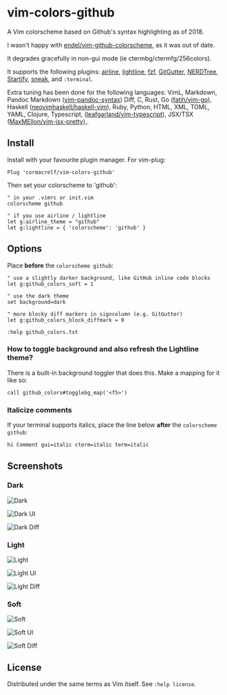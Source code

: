 # vim-colors-github

A Vim colorscheme based on Github's syntax highlighting as of 2018.

I wasn't happy with [endel/vim-github-colorscheme](https://github.com/endel/vim-github-colorscheme), as it was out of date.

It degrades gracefully in non-gui mode (ie ctermbg/ctermfg/256colors).

It supports the following plugins:
[airline](https://github.com/vim-airline/vim-airline),
[lightline](https://github.com/vim-airline/lightline),
[fzf](https://github.com/junegunn/fzf),
[GitGutter](https://github.com/airblade/vim-gitgutter),
[NERDTree](https://github.com/scrooloose/nerdtree),
[Startify](https://github.com/mhinz/vim-startify),
[sneak](https://github.com/justinmk/vim-sneak),
and `:terminal`.

Extra tuning has been done for the following languages:
VimL, Markdown, Pandoc Markdown 
([vim-pandoc-syntax](https://github.com/vim-pandoc/vim-pandoc-syntax))
Diff, C, Rust,
Go ([fatih/vim-go](https://github.com/fatih/vim-go)),
Haskell 
([neovimhaskell/haskell-vim](https://github.com/neovimhaskell/haskell-vim)),
Ruby, Python, HTML, XML, TOML, YAML, Clojure, Typescript,
([leafgarland/vim-typescript](https://github.com/leafgarland/vim-typescript)),
JSX/TSX 
([MaxMEllon/vim-jsx-pretty](https://github.com/MaxMEllon/vim-jsx-pretty)),. 


## Install

Install with your favourite plugin manager. For vim-plug:

```viml
Plug 'cormacrelf/vim-colors-github'
```

Then set your colorscheme to 'github':

```viml
" in your .vimrc or init.vim
colorscheme github

" if you use airline / lightline
let g:airline_theme = "github"
let g:lightline = { 'colorscheme': 'github' }
```

## Options

Place **before** the `colorscheme github`:

```viml
" use a slightly darker background, like GitHub inline code blocks
let g:github_colors_soft = 1

" use the dark theme
set background=dark

" more blocky diff markers in signcolumn (e.g. GitGutter)
let g:github_colors_block_diffmark = 0

:help github_colors.txt
```

### How to toggle background and also refresh the Lightline theme?

There is a built-in background toggler that does this. Make a mapping for it 
like so:

```vim
call github_colors#togglebg_map('<f5>')
```

### Italicize comments

If your terminal supports italics, place the line below **after** the
`colorscheme github`:

```vim
hi Comment gui=italic cterm=italic term=italic
```

## Screenshots

### Dark

![Dark](shots/dark.png)

![Dark UI](shots/dark-ui-elements.png)

![Dark Diff](shots/dark-diff.png)

### Light

![Light](shots/light.png)

![Light UI](shots/light-ui-elements.png)

![Light Diff](shots/light-diff.png)

### Soft

![Soft](shots/soft.png)

![Soft UI](shots/soft-ui-elements.png)

![Soft Diff](shots/soft-diff.png)

## License

Distributed under the same terms as Vim itself. See `:help license`.
